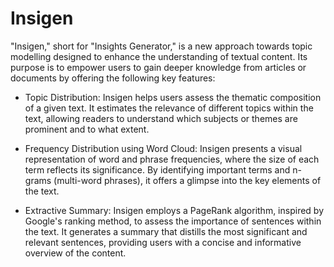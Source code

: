 Insigen
======= 
"Insigen," short for "Insights Generator," is a new approach towards topic modelling designed to enhance the understanding of textual content. Its purpose is to empower users to gain deeper knowledge from articles or documents by offering the following key features:

- Topic Distribution: Insigen helps users assess the thematic composition of a given text. It estimates the relevance of different topics within the text, allowing readers to understand which subjects or themes are prominent and to what extent.

- Frequency Distribution using Word Cloud: Insigen presents a visual representation of word and phrase frequencies, where the size of each term reflects its significance. By identifying important terms and n-grams (multi-word phrases), it offers a glimpse into the key elements of the text.

- Extractive Summary: Insigen employs a PageRank algorithm, inspired by Google's ranking method, to assess the importance of sentences within the text. It generates a summary that distills the most significant and relevant sentences, providing users with a concise and informative overview of the content.
